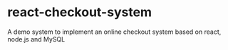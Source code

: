 # react-checkout-system
A demo system to implement an online checkout system based on react, node.js and MySQL

